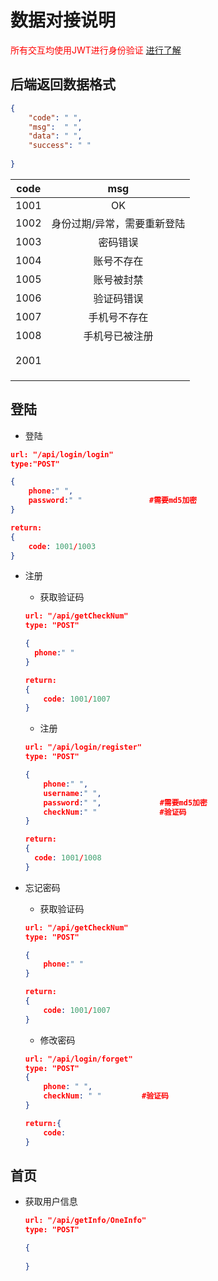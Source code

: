 

# 数据对接说明

<font color=red>所有交互均使用JWT进行身份验证 [进行了解](https://www.jianshu.com/p/576dbf44b2ae)</font>

## 后端返回数据格式

```json
{
    "code": " ",
    "msg":  " ",
    "data": " ",
    "success": " "
    
}
```





| code |             msg             |
| :--: | :-------------------------: |
| 1001 |             OK              |
| 1002 | 身份过期/异常，需要重新登陆 |
| 1003 |          密码错误           |
| 1004 |         账号不存在          |
| 1005 |         账号被封禁          |
| 1006 |         验证码错误          |
| 1007 |        手机号不存在         |
| 1008 |       手机号已被注册        |
|      |                             |
|      |                             |
| 2001 |                             |
|      |                             |
|      |                             |
|      |                             |

## 登陆

- 登陆

```json
url: "/api/login/login"
type:"POST"

{
    phone:" ",
    password:" "               #需要md5加密
}

return:
{
    code: 1001/1003
}
```

- 注册

  - 获取验证码

  ```json
  url: "/api/getCheckNum"
  type: "POST"
  
  {
    phone:" "
  }

  return:
  {
      code: 1001/1007
  }
  ```
  
  - 注册
  
  ```json
  url: "/api/login/register"
  type: "POST"
  
  {
      phone:" ",
      username:" ",
      password:" ",				#需要md5加密
      checkNum:" "				#验证码
  }
  
  return:
  {
  	code: 1001/1008
  }
  ```
- 忘记密码

  - 获取验证码

  ```json
  url: "/api/getCheckNum"
  type: "POST"
  
  {
      phone:" "
  }
  
  return:
  {
      code: 1001/1007
  }
  ```

  - 修改密码

  ```json
  url: "/api/login/forget"
  type: "POST"
  {
      phone: " ",
      checkNum: " "			#验证码
  }
  
  return:{
      code:
  }
  ```



## 首页

- 获取用户信息

  ```json
  url: "/api/getInfo/OneInfo"
  type: "POST"
  
  {
      
  }
  ```

  